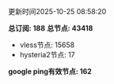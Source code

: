 更新时间2025-10-25 08:58:20

**总订阅: 188**
**总节点: 43418**
- vless节点: 15658
- hysteria2节点: 17

**google ping有效节点: 162**
